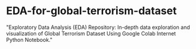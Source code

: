 # EDA-for-global-terrorism-dataset
"Exploratory Data Analysis (EDA) Repository: In-depth data exploration and visualization of Global Terrorism Dataset Using Google Colab Internet Python Notebook."
